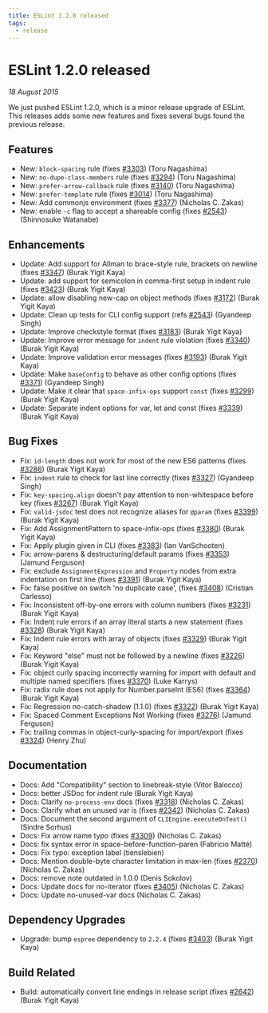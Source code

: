 ```yaml
---
title: ESLint 1.2.0 released
tags:
  - release
---
```

# ESLint 1.2.0 released

_18 August 2015_

We just pushed ESLint 1.2.0, which is a minor release upgrade of ESLint. This releases adds some new features and fixes several bugs found the previous release.

## Features

* New: `block-spacing` rule (fixes [#3303](https://github.com/eslint/eslint/issues/3303)) (Toru Nagashima)
* New: `no-dupe-class-members` rule (fixes [#3294](https://github.com/eslint/eslint/issues/3294)) (Toru Nagashima)
* New: `prefer-arrow-callback` rule (fixes [#3140](https://github.com/eslint/eslint/issues/3140)) (Toru Nagashima)
* New: `prefer-template` rule (fixes [#3014](https://github.com/eslint/eslint/issues/3014)) (Toru Nagashima)
* New: Add commonjs environment (fixes [#3377](https://github.com/eslint/eslint/issues/3377)) (Nicholas C. Zakas)
* New: enable `-c` flag to accept a shareable config (fixes [#2543](https://github.com/eslint/eslint/issues/2543)) (Shinnosuke Watanabe)

## Enhancements

* Update: Add support for Allman to brace-style rule, brackets on newline (fixes [#3347](https://github.com/eslint/eslint/issues/3347)) (Burak Yigit Kaya)
* Update: add support for semicolon in comma-first setup in indent rule  (fixes [#3423](https://github.com/eslint/eslint/issues/3423)) (Burak Yigit Kaya)
* Update: allow disabling new-cap on object methods (fixes [#3172](https://github.com/eslint/eslint/issues/3172)) (Burak Yigit Kaya)
* Update: Clean up tests for CLI config support (refs [#2543](https://github.com/eslint/eslint/issues/2543)) (Gyandeep Singh)
* Update: Improve checkstyle format (fixes [#3183](https://github.com/eslint/eslint/issues/3183)) (Burak Yigit Kaya)
* Update: Improve error message for `indent` rule violation (fixes [#3340](https://github.com/eslint/eslint/issues/3340)) (Burak Yigit Kaya)
* Update: Improve validation error messages (fixes [#3193](https://github.com/eslint/eslint/issues/3193)) (Burak Yigit Kaya)
* Update: Make `baseConfig` to behave as other config options (fixes [#3371](https://github.com/eslint/eslint/issues/3371)) (Gyandeep Singh)
* Update: Make it clear that `space-infix-ops` support `const` (fixes [#3299](https://github.com/eslint/eslint/issues/3299)) (Burak Yigit Kaya)
* Update: Separate indent options for var, let and const (fixes [#3339](https://github.com/eslint/eslint/issues/3339)) (Burak Yigit Kaya)

## Bug Fixes

* Fix: `id-length` does not work for most of the new ES6 patterns (fixes [#3286](https://github.com/eslint/eslint/issues/3286)) (Burak Yigit Kaya)
* Fix: `indent` rule to check for last line correctly (fixes [#3327](https://github.com/eslint/eslint/issues/3327)) (Gyandeep Singh)
* Fix: `key-spacing.align` doesn't pay attention to non-whitespace before key (fixes [#3267](https://github.com/eslint/eslint/issues/3267)) (Burak Yigit Kaya)
* Fix: `valid-jsdoc` test does not recognize aliases for `@param` (fixes [#3399](https://github.com/eslint/eslint/issues/3399)) (Burak Yigit Kaya)
* Fix: Add AssignmentPattern to space-infix-ops (fixes [#3380](https://github.com/eslint/eslint/issues/3380)) (Burak Yigit Kaya)
* Fix: Apply plugin given in CLI (fixes [#3383](https://github.com/eslint/eslint/issues/3383)) (Ian VanSchooten)
* Fix: arrow-parens & destructuring/default params (fixes [#3353](https://github.com/eslint/eslint/issues/3353)) (Jamund Ferguson)
* Fix: exclude `AssignmentExpression` and `Property` nodes from extra indentation on first line (fixes [#3391](https://github.com/eslint/eslint/issues/3391)) (Burak Yigit Kaya)
* Fix: false positive on switch 'no duplicate case', (fixes [#3408](https://github.com/eslint/eslint/issues/3408)) (Cristian Carlesso)
* Fix: Inconsistent off-by-one errors with column numbers (fixes [#3231](https://github.com/eslint/eslint/issues/3231)) (Burak Yigit Kaya)
* Fix: Indent rule errors if an array literal starts a new statement (fixes [#3328](https://github.com/eslint/eslint/issues/3328)) (Burak Yigit Kaya)
* Fix: Indent rule errors with array of objects (fixes [#3329](https://github.com/eslint/eslint/issues/3329)) (Burak Yigit Kaya)
* Fix: Keyword "else" must not be followed by a newline (fixes [#3226](https://github.com/eslint/eslint/issues/3226)) (Burak Yigit Kaya)
* Fix: object curly spacing incorrectly warning for import with default and multiple named specifiers (fixes [#3370](https://github.com/eslint/eslint/issues/3370)) (Luke Karrys)
* Fix: radix rule does not apply for Number.parseInt (ES6) (fixes [#3364](https://github.com/eslint/eslint/issues/3364)) (Burak Yigit Kaya)
* Fix: Regression no-catch-shadow (1.1.0) (fixes [#3322](https://github.com/eslint/eslint/issues/3322)) (Burak Yigit Kaya)
* Fix: Spaced Comment Exceptions Not Working (fixes [#3276](https://github.com/eslint/eslint/issues/3276)) (Jamund Ferguson)
* Fix: trailing commas in object-curly-spacing for import/export (fixes [#3324](https://github.com/eslint/eslint/issues/3324)) (Henry Zhu)

## Documentation

* Docs: Add "Compatibility" section to linebreak-style (Vitor Balocco)
* Docs: better JSDoc for indent rule (Burak Yigit Kaya)
* Docs: Clarify `no-process-env` docs (fixes [#3318](https://github.com/eslint/eslint/issues/3318)) (Nicholas C. Zakas)
* Docs: Clarify what an unused var is (fixes [#2342](https://github.com/eslint/eslint/issues/2342)) (Nicholas C. Zakas)
* Docs: Document the second argument of `CLIEngine.executeOnText()` (Sindre Sorhus)
* Docs: Fix arrow name typo (fixes [#3309](https://github.com/eslint/eslint/issues/3309)) (Nicholas C. Zakas)
* Docs: fix syntax error in space-before-function-paren (Fabrício Matté)
* Docs: Fix typo: exception label (tienslebien)
* Docs: Mention double-byte character limitation in max-len (fixes [#2370](https://github.com/eslint/eslint/issues/2370)) (Nicholas C. Zakas)
* Docs: remove note outdated in 1.0.0 (Denis Sokolov)
* Docs: Update docs for no-iterator (fixes [#3405](https://github.com/eslint/eslint/issues/3405)) (Nicholas C. Zakas)
* Docs: Update no-unused-var docs (Nicholas C. Zakas)

## Dependency Upgrades

* Upgrade: bump `espree` dependency to `2.2.4` (fixes [#3403](https://github.com/eslint/eslint/issues/3403)) (Burak Yigit Kaya)

## Build Related

* Build: automatically convert line endings in release script (fixes [#2642](https://github.com/eslint/eslint/issues/2642)) (Burak Yigit Kaya)
